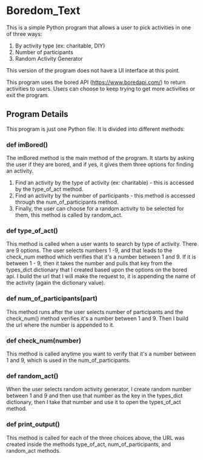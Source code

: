 # Boredom_Text 
This is a simple Python program that allows a user to pick activities in one of three ways:
1. By activity type (ex: charitable, DIY)
2. Number of participants
3. Random Activity Generator

This version of the program does not have a UI interface at this point.

This program uses the bored API (https://www.boredapi.com/) to return activities to users. Users can choose to keep trying to get more activities or exit the program.

## Program Details
This program is just one Python file. It is divided into different methods:

### def imBored() 
The imBored method is the main method of the program. It starts by asking the user if they are bored, and if yes, it gives them three options for finding an activity.
1. Find an activity by the type of activity (ex: charitable) - this is accessed by the type_of_act method.
2. Find an activity by the number of participants - this method is accessed through the num_of_participants method.
3. Finally, the user can choose for a random activity to be selected for them, this method is called by random_act.

### def type_of_act()
This method is called when a user wants to search by type of activity. There are 9 options. The user selects numbers 1 -9, and that leads to the check_num method which verifies that it's a number between 1 and 9. If it is between 1 - 9, then it takes the number and pulls that key from the types_dict dictionary that I created based upon the options on the bored api. I build the url that I will make the request to, it is appending the name of the activity (again the dictionary value).

### def num_of_participants(part)
This method runs after the user selects number of participants and the check_num() method verifies it's a number between 1 and 9. Then I build the url where the number is appended to it.

### def check_num(number)
This method is called anytime you want to verify that it's a number between 1 and 9, which is used in the num_of_participants.

### def random_act()
When the user selects random activity generator, I create random number between 1 and 9 and then use that number as the key in the types_dict dictionary, then I take that number and use it to open the types_of_act method.

### def print_output()
This method is called for each of the three choices above, the URL was created inside the methods type_of_act, num_of_participants, and random_act methods.
